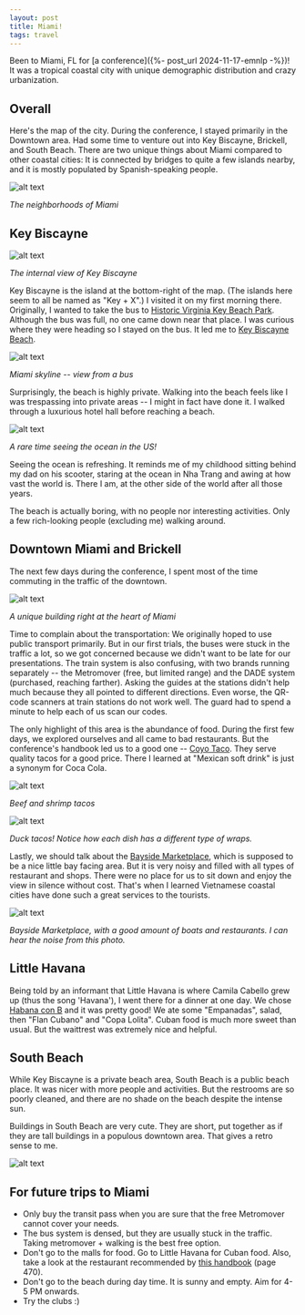 ```yaml
---
layout: post
title: Miami!
tags: travel
---
```


Been to Miami, FL for [a conference]({%- post_url 2024-11-17-emnlp -%})! It was a tropical coastal city with unique demographic distribution and crazy urbanization.

## Overall

Here's the map of the city. During the conference, I stayed primarily in the Downtown area. Had some time to venture out into Key Biscayne, Brickell, and South Beach. There are two unique things about Miami compared to other coastal cities: It is connected by bridges to quite a few islands nearby, and it is mostly populated by Spanish-speaking people.

![alt text](/assets/miami-2024/miami-map.png)

*The neighborhoods of Miami*

## Key Biscayne

![alt text](/assets/miami-2024/miami-biscayne.jpeg)

*The internal view of Key Biscayne*

Key Biscayne is the island at the bottom-right of the map. (The islands here seem to all be named as "Key + X".) I visited it on my first morning there. Originally, I wanted to take the bus to [Historic Virginia Key Beach Park](https://maps.app.goo.gl/rtdkRe488QSqkR3z7). Although the bus was full, no one came down near that place. I was curious where they were heading so I stayed on the bus. It led me to [Key Biscayne Beach](https://maps.app.goo.gl/ATdbMfDLE9iSiRHh8).

![alt text](/assets/miami-2024/miami-skyline.jpeg)

*Miami skyline -- view from a bus*

Surprisingly, the beach is highly private. Walking into the beach feels like I was trespassing into private areas -- I might in fact have done it. I walked through a luxurious hotel hall before reaching a beach.

![alt text](/assets/miami-2024/miami-ocean.jpeg)

*A rare time seeing the ocean in the US!*

Seeing the ocean is refreshing. It reminds me of my childhood sitting behind my dad on his scooter, staring at the ocean in Nha Trang and awing at how vast the world is. There I am, at the other side of the world after all those years.

The beach is actually boring, with no people nor interesting activities. Only a few rich-looking people (excluding me) walking around.

## Downtown Miami and Brickell

The next few days during the conference, I spent most of the time commuting in the traffic of the downtown. 

![alt text](/assets/miami-2024/miami-graffiti.jpeg)

*A unique building right at the heart of Miami*

Time to complain about the transportation: We originally hoped to use public transport primarily. But in our first trials, the buses were stuck in the traffic a lot, so we got concerned because we didn't want to be late for our presentations. The train system is also confusing, with two brands running separately -- the Metromover (free, but limited range) and the DADE system (purchased, reaching farther). Asking the guides at the stations didn't help much because they all pointed to different directions. Even worse, the QR-code scanners at train stations do not work well. The guard had to spend a minute to help each of us scan our codes.

The only highlight of this area is the abundance of food. During the first few days, we explored ourselves and all came to bad restaurants. But the conference's handbook led us to a good one -- [Coyo Taco](https://maps.app.goo.gl/Z3CymyDbfkpqYZPQA). They serve quality tacos for a good price. There I learned at "Mexican soft drink" is just a synonym for Coca Cola.

![alt text](/assets/miami-2024/miami-taco1.jpeg)

*Beef and shrimp tacos*

![alt text](/assets/miami-2024/miami-taco2.jpeg)

*Duck tacos! Notice how each dish has a different type of wraps.*

Lastly, we should talk about the [Bayside Marketplace](), which is supposed to be a nice little bay facing area. But it is very noisy and filled with all types of restaurant and shops. There were no place for us to sit down and enjoy the view in silence without cost. That's when I learned Vietnamese coastal cities have done such a great services to the tourists.

![alt text](/assets/miami-2024/miami-bayside.jpeg)

*Bayside Marketplace, with a good amount of boats and restaurants. I can hear the noise from this photo.*

## Little Havana

Being told by an informant that Little Havana is where Camila Cabello grew up (thus the song 'Havana'), I went there for a dinner at one day. We chose [Habana con B](https://maps.app.goo.gl/TU6vg9HJ2yTbeVCt5) and it was pretty good! We ate some "Empanadas", salad, then "Flan Cubano" and "Copa Lolita". Cuban food is much more sweet than usual. But the waittrest was extremely nice and helpful.

## South Beach

While Key Biscayne is a private beach area, South Beach is a public beach place. It was nicer with more people and activities. But the restrooms are so poorly cleaned, and there are no shade on the beach despite the intense sun.

Buildings in South Beach are very cute. They are short, put together as if they are tall buildings in a populous downtown area. That gives a retro sense to me.

![alt text](/assets/miami-2024/miami-south-beach.jpeg)

## For future trips to Miami

- Only buy the transit pass when you are sure that the free Metromover cannot cover your needs.
- The bus system is densed, but they are usually stuck in the traffic. Taking metromover + walking is the best free option.
- Don't go to the malls for food. Go to Little Havana for Cuban food. Also, take a look at the restaurant recommended by [this handbook](https://drive.google.com/file/d/1WPROgxjLAC96AJL7Ugy0tEnYm7dkrbHt/view?usp=drive_link) (page 470).
- Don't go to the beach during day time. It is sunny and empty. Aim for 4-5 PM onwards.
- Try the clubs :)